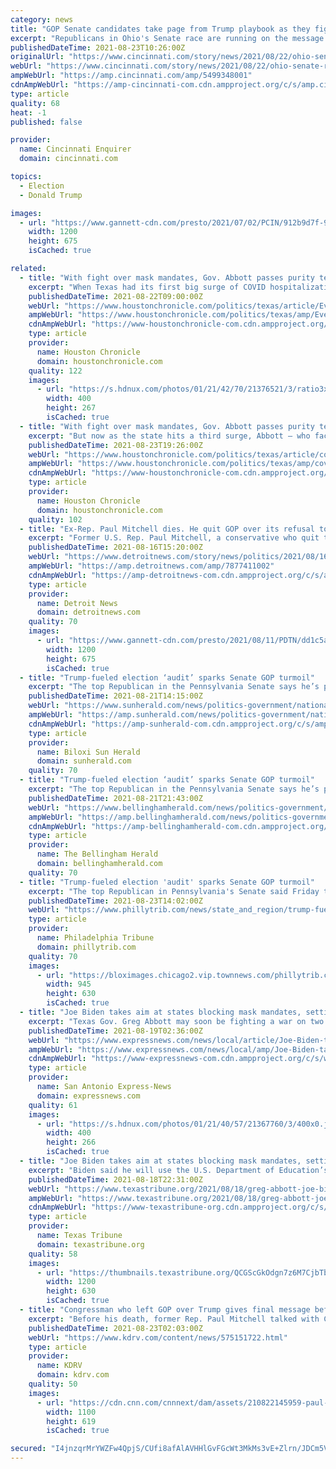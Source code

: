 ```yaml
---
category: news
title: "GOP Senate candidates take page from Trump playbook as they fight for populist title"
excerpt: "Republicans in Ohio's Senate race are running on the message that propelled former President Donald Trump to office."
publishedDateTime: 2021-08-23T10:26:00Z
originalUrl: "https://www.cincinnati.com/story/news/2021/08/22/ohio-senate-race-gop-candidates-fight-over-populist-lane/5499348001/"
webUrl: "https://www.cincinnati.com/story/news/2021/08/22/ohio-senate-race-gop-candidates-fight-over-populist-lane/5499348001/"
ampWebUrl: "https://amp.cincinnati.com/amp/5499348001"
cdnAmpWebUrl: "https://amp-cincinnati-com.cdn.ampproject.org/c/s/amp.cincinnati.com/amp/5499348001"
type: article
quality: 68
heat: -1
published: false

provider:
  name: Cincinnati Enquirer
  domain: cincinnati.com

topics:
  - Election
  - Donald Trump

images:
  - url: "https://www.gannett-cdn.com/presto/2021/07/02/PCIN/912b9d7f-9050-4679-88f8-1b0a031b1914-070121JDVance_4.jpg?auto=webp&crop=3594,2022,x0,y184&format=pjpg&width=1200"
    width: 1200
    height: 675
    isCached: true

related:
  - title: "With fight over mask mandates, Gov. Abbott passes purity test in Trump's GOP"
    excerpt: "When Texas had its first big surge of COVID hospitalizations, Gov. Greg Abbott responded by shutting down bars and mandating masks. As the second surge hit, Abbott put in place an automatic trigger to restrict the operating capacities of businesses and halt non-emergency surgeries to free up hospital beds in areas with high hospitalizations."
    publishedDateTime: 2021-08-22T09:00:00Z
    webUrl: "https://www.houstonchronicle.com/politics/texas/article/Even-as-COVID-resurges-there-is-no-room-for-Gov-16401385.php"
    ampWebUrl: "https://www.houstonchronicle.com/politics/texas/amp/Even-as-COVID-resurges-there-is-no-room-for-Gov-16401385.php"
    cdnAmpWebUrl: "https://www-houstonchronicle-com.cdn.ampproject.org/c/s/www.houstonchronicle.com/politics/texas/amp/Even-as-COVID-resurges-there-is-no-room-for-Gov-16401385.php"
    type: article
    provider:
      name: Houston Chronicle
      domain: houstonchronicle.com
    quality: 122
    images:
      - url: "https://s.hdnux.com/photos/01/21/42/70/21376521/3/ratio3x2_400.jpg"
        width: 400
        height: 267
        isCached: true
  - title: "With fight over mask mandates, Gov. Abbott passes purity test in Trump's GOP"
    excerpt: "But now as the state hits a third surge, Abbott — who faces re-election early next year — is doing none of that. Instead, he is suggesting that people wear masks when appropri"
    publishedDateTime: 2021-08-23T19:26:00Z
    webUrl: "https://www.houstonchronicle.com/politics/texas/article/covid-abbott-purity-test-trump-gop-republican-mask-16401385.php"
    ampWebUrl: "https://www.houstonchronicle.com/politics/texas/amp/covid-abbott-purity-test-trump-gop-republican-mask-16401385.php"
    cdnAmpWebUrl: "https://www-houstonchronicle-com.cdn.ampproject.org/c/s/www.houstonchronicle.com/politics/texas/amp/covid-abbott-purity-test-trump-gop-republican-mask-16401385.php"
    type: article
    provider:
      name: Houston Chronicle
      domain: houstonchronicle.com
    quality: 102
  - title: "Ex-Rep. Paul Mitchell dies. He quit GOP over its refusal to accept Trump's defeat"
    excerpt: "Former U.S. Rep. Paul Mitchell, a conservative who quit the Republican Party over its allegiance to President Donald Trump after the 2020 election, has died after a diagnosis of stage IV renal cancer."
    publishedDateTime: 2021-08-16T15:20:00Z
    webUrl: "https://www.detroitnews.com/story/news/politics/2021/08/16/rep-congressman-paul-mitchell-republican-died-conservative-independent/7877411002/"
    ampWebUrl: "https://amp.detroitnews.com/amp/7877411002"
    cdnAmpWebUrl: "https://amp-detroitnews-com.cdn.ampproject.org/c/s/amp.detroitnews.com/amp/7877411002"
    type: article
    provider:
      name: Detroit News
      domain: detroitnews.com
    quality: 70
    images:
      - url: "https://www.gannett-cdn.com/presto/2021/08/11/PDTN/dd1c5a99-0bc4-4652-b5d4-7744e8107e7a-paul_mitchell_submitted.jpg?auto=webp&crop=4031,2267,x0,y0&format=pjpg&width=1200"
        width: 1200
        height: 675
        isCached: true
  - title: "Trump-fueled election ‘audit’ sparks Senate GOP turmoil"
    excerpt: "The top Republican in the Pennsylvania Senate says he’s putting a different senator in charge of an “election integrity” undertaking and removing a senator who had aimed to carry out an Arizona-style “forensic investigation” of Pennsylvania’s 2020 presidential election."
    publishedDateTime: 2021-08-21T14:15:00Z
    webUrl: "https://www.sunherald.com/news/politics-government/national-politics/article253632053.html"
    ampWebUrl: "https://amp.sunherald.com/news/politics-government/national-politics/article253632053.html"
    cdnAmpWebUrl: "https://amp-sunherald-com.cdn.ampproject.org/c/s/amp.sunherald.com/news/politics-government/national-politics/article253632053.html"
    type: article
    provider:
      name: Biloxi Sun Herald
      domain: sunherald.com
    quality: 70
  - title: "Trump-fueled election ‘audit’ sparks Senate GOP turmoil"
    excerpt: "The top Republican in the Pennsylvania Senate says he’s putting a different senator in charge of an “election integrity” undertaking and removing a senator who had aimed to carry out an Arizona-style “forensic investigation” of Pennsylvania’s 2020 presidential election."
    publishedDateTime: 2021-08-21T21:43:00Z
    webUrl: "https://www.bellinghamherald.com/news/politics-government/national-politics/article253632053.html"
    ampWebUrl: "https://amp.bellinghamherald.com/news/politics-government/national-politics/article253632053.html"
    cdnAmpWebUrl: "https://amp-bellinghamherald-com.cdn.ampproject.org/c/s/amp.bellinghamherald.com/news/politics-government/national-politics/article253632053.html"
    type: article
    provider:
      name: The Bellingham Herald
      domain: bellinghamherald.com
    quality: 70
  - title: "Trump-fueled election 'audit' sparks Senate GOP turmoil"
    excerpt: "The top Republican in Pennsylvania's Senate said Friday that he is putting a different senator in charge of an \"election integrity\" undertaking and removed a senator who"
    publishedDateTime: 2021-08-23T14:02:00Z
    webUrl: "https://www.phillytrib.com/news/state_and_region/trump-fueled-election-audit-sparks-senate-gop-turmoil/article_01719efe-5b16-554d-80bd-e31778576f8d.html"
    type: article
    provider:
      name: Philadelphia Tribune
      domain: phillytrib.com
    quality: 70
    images:
      - url: "https://bloximages.chicago2.vip.townnews.com/phillytrib.com/content/tncms/assets/v3/editorial/8/2c/82cd4c35-f3c7-5843-bcb6-142108b6c16b/6123ab4ae1192.image.jpg?resize=945%2C630"
        width: 945
        height: 630
        isCached: true
  - title: "Joe Biden takes aim at states blocking mask mandates, setting Gov. Greg Abbott up for showdown with"
    excerpt: "Texas Gov. Greg Abbott may soon be fighting a war on two fronts — with local officials and the federal government — to stave off mandatory COVID-19 prevention efforts after the Biden administration announced Wednesday it was going after states like Texas that try to ban universal masking at schools."
    publishedDateTime: 2021-08-19T02:36:00Z
    webUrl: "https://www.expressnews.com/news/local/article/Joe-Biden-takes-aim-at-states-blocking-mask-16396786.php"
    ampWebUrl: "https://www.expressnews.com/news/local/amp/Joe-Biden-takes-aim-at-states-blocking-mask-16396786.php"
    cdnAmpWebUrl: "https://www-expressnews-com.cdn.ampproject.org/c/s/www.expressnews.com/news/local/amp/Joe-Biden-takes-aim-at-states-blocking-mask-16396786.php"
    type: article
    provider:
      name: San Antonio Express-News
      domain: expressnews.com
    quality: 61
    images:
      - url: "https://s.hdnux.com/photos/01/21/40/57/21367760/3/400x0.jpg"
        width: 400
        height: 266
        isCached: true
  - title: "Joe Biden takes aim at states blocking mask mandates, setting Gov. Greg Abbott up for showdown with feds"
    excerpt: "Biden said he will use the U.S. Department of Education’s civil rights enforcement authority to deter states from blocking mask mandates in classrooms."
    publishedDateTime: 2021-08-18T22:31:00Z
    webUrl: "https://www.texastribune.org/2021/08/18/greg-abbott-joe-biden-texas-mask-mandates/"
    ampWebUrl: "https://www.texastribune.org/2021/08/18/greg-abbott-joe-biden-texas-mask-mandates/amp/"
    cdnAmpWebUrl: "https://www-texastribune-org.cdn.ampproject.org/c/s/www.texastribune.org/2021/08/18/greg-abbott-joe-biden-texas-mask-mandates/amp/"
    type: article
    provider:
      name: Texas Tribune
      domain: texastribune.org
    quality: 58
    images:
      - url: "https://thumbnails.texastribune.org/QCGScGkOdgn7z6M7CjbTbiaZvo4=/1200x630/filters:quality(95)/static.texastribune.org/media/files/0825c12ccde17a1e73e5eb5a698491d2/Biden%20COVID%20REUTERS%20TT.jpg"
        width: 1200
        height: 630
        isCached: true
  - title: "Congressman who left GOP over Trump gives final message before death from cancer"
    excerpt: "Before his death, former Rep. Paul Mitchell talked with CNN's Jake Tapper about his life and his parting message to the country."
    publishedDateTime: 2021-08-23T02:03:00Z
    webUrl: "https://www.kdrv.com/content/news/575151722.html"
    type: article
    provider:
      name: KDRV
      domain: kdrv.com
    quality: 50
    images:
      - url: "https://cdn.cnn.com/cnnnext/dam/assets/210822145959-paul-mitchell-tapper-vpx-live-video.jpg"
        width: 1100
        height: 619
        isCached: true

secured: "I4jnzqrMrYWZFw4QpjS/CUfi8afAlAVHHlGvFGcWt3MkMs3vE+Zlrn/JDCm5VJMaO/bOnpQvgv4BQ+zFARvdFYmpfC3M3w97UIBi23sN8Q35bkVijLzhQJe7eI7jh90Cdy7FE4zKAF9kpt56L2HVoDzCL5xr7wL4jPCo/xAUqAuR9+ZQUG+asLvQZpPqhzCTzigCOsFYRmwqYpHgH1Ud/LXBjNGg+EHJqhaphi3CYP/EMkQfsOyBiiDRS4etrlvBdSTnDyafcd9R9RERgHaUQA8Jy4lkGCzQm8TeRnWh/LYBX3lq9ulf3i8Cmwi73dznO4z08ex6tgBEd09by4F8g5LE7OC/VIAZILwy07c5uBg=;JLtH5UwYvt15UuHVv/0vUg=="
---
```


